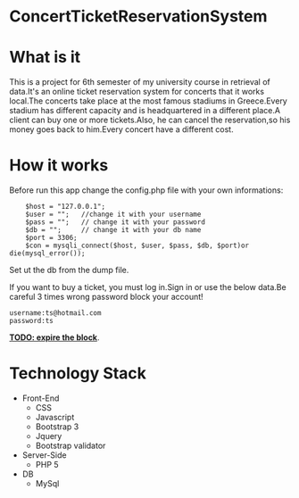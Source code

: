 # ConcertTicketReservationSystem

<h1>What is it</h1>

<p>This is a project for 6th semester of my university course in retrieval of data.It's an online ticket reservation system for concerts that it works local.The concerts take place at the most famous stadiums in Greece.Every stadium  has different capacity and is headquartered in a different place.A client can buy one or more tickets.Also, he can cancel the reservation,so his money goes back to him.Every concert have a different cost.</p>


<h1>How it works</h1>

<p>Before run this app change the config.php file with your own informations:</p> 

```
    $host = "127.0.0.1";
    $user = "";   //change it with your username              
    $pass = "";   // change it with your password                            
    $db = "";     // change it with your db name                             
    $port = 3306;
    $con = mysqli_connect($host, $user, $pass, $db, $port)or die(mysql_error());
```

<p>Set ut the db from the dump file.</p>

<p>If you want to buy a ticket, you must log in.Sign in or use the below data.Be careful 3 times wrong password block your account!</p>

```
username:ts@hotmail.com
password:ts
```
<p><b><u>TODO: expire the block</u></b>.



<h1>Technology Stack</h1>
<ul>

<li>Front-End
   <ul>
     <li>CSS</li>
     <li>Javascript</li>
     <li>Bootstrap 3</li>
     <li>Jquery</li>
     <li>Bootstrap validator</li>
  </ul>
</li>


<li>Server-Side
<ul>
   <li>PHP 5</li>
   </ul>
</li>


<li>DB
<ul>
   <li>MySql</li>
   
   </ul>
</li>
  
</ul>





